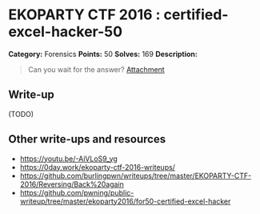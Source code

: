 # EKOPARTY CTF 2016 : certified-excel-hacker-50

**Category:** Forensics
**Points:** 50
**Solves:** 169
**Description:**

> Can you wait for the answer?
> [Attachment](for50.zip)


## Write-up

(TODO)

## Other write-ups and resources

* https://youtu.be/-AiVLoS9_yg
* https://0day.work/ekoparty-ctf-2016-writeups/
* https://github.com/burlingpwn/writeups/tree/master/EKOPARTY-CTF-2016/Reversing/Back%20again
* https://github.com/pwning/public-writeup/tree/master/ekoparty2016/for50-certified-excel-hacker
